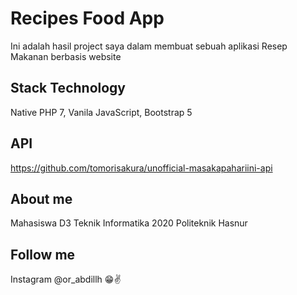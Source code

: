# Recipes Food App
Ini adalah hasil project saya dalam membuat sebuah aplikasi Resep Makanan berbasis website

## Stack Technology
Native PHP 7,
Vanila JavaScript,
Bootstrap 5

## API 
https://github.com/tomorisakura/unofficial-masakapahariini-api

## About me
Mahasiswa D3 Teknik Informatika 2020 Politeknik Hasnur

## Follow me
Instagram @or_abdillh 😁✌️
